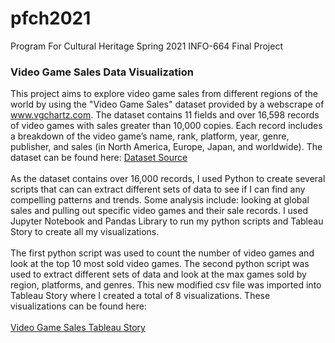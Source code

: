 # pfch2021
Program For Cultural Heritage Spring 2021 INFO-664 Final Project
<h3>Video Game Sales Data Visualization</h3>

<p>This project aims to explore video game sales from different regions of the world by using the "Video Game Sales" dataset provided by a webscrape of <a href="www.vgchartz.com">www.vgchartz.com</a>.  The dataset contains 11 fields and over 16,598 records of video games with sales greater than 10,000 copies. Each record includes a breakdown of the video game’s name, rank, platform, year, genre, publisher, and sales (in North America, Europe, Japan, and worldwide). The dataset can be found here: <a href="https://github.com/GregorUT/vgchartzScrape">Dataset Source</a>
<br><br> As the dataset contains over 16,000 records, I used Python to create several scripts that can can extract different sets of data to see if I can find any compelling patterns and trends. Some analysis include: looking at global sales and pulling out specific video games and their sale records. I used Jupyter Notebook and Pandas Library to run my python scripts and Tableau Story to create all my visualizations. <br><br>The first python script was used to count the number of video games and look at the top 10 most sold video games. The second python script was used to extract different sets of data and look at the max games sold by region, platforms, and genres. This new modified csv file was imported into Tableau Story where I created a total of 8 visualizations. These visualizations can be found here: <br><br><a href="https://public.tableau.com/views/publisherplatform/VideoGameSales?:language=en&:display_count=y&:origin=viz_share_link">Video Game Sales Tableau Story</a></p>

